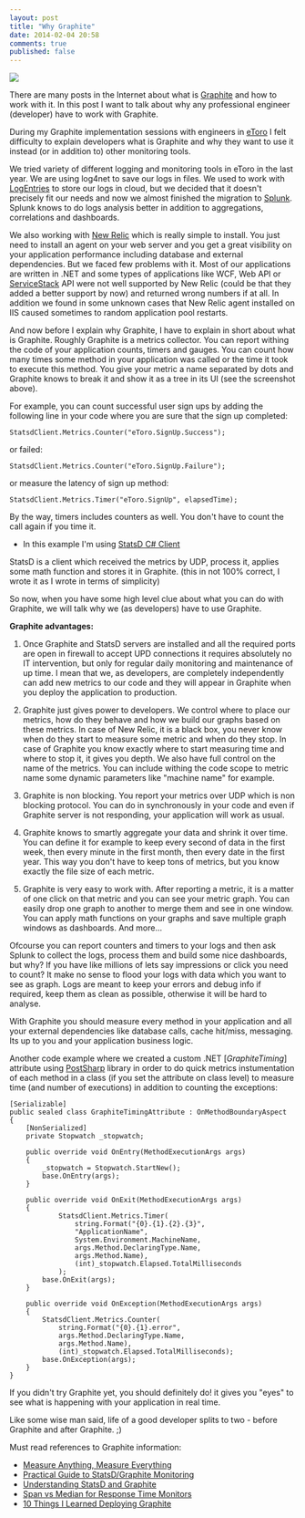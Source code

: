 ```yaml
---
layout: post
title: "Why Graphite"
date: 2014-02-04 20:58
comments: true
published: false
---
```

![](http://graphite.wdfiles.com/local--files/screen-shots/graphite_fullscreen_800.png)

There are many posts in the Internet about what is [Graphite](http://graphite.wikidot.com/) and how to work with it. In this post I want to talk about why any professional engineer (developer) have to work with Graphite.

During my Graphite implementation sessions with engineers in [eToro](http://www.etoro.com/) I felt difficulty to explain developers what is Graphite and why they want to use it instead (or in addition to) other monitoring tools.

We tried variety of different logging and monitoring tools in eToro in the last year. We are using log4net to save our logs in files. We used to work with [LogEntries](https://logentries.com/) to store our logs in cloud, but we decided that it doesn't precisely fit our needs and now we almost finished the migration to [Splunk](http://www.splunk.com/). Splunk knows to do logs analysis better in addition to aggregations, correlations and dashboards. 

We also working with [New Relic](http://newrelic.com/) which is really simple to install. You just need to install an agent on your web server and you get a great visibility on your application performance including database and external dependencies. But we faced few problems with it. Most of our applications are written in .NET and some types of applications like WCF, Web API or [ServiceStack](https://servicestack.net/) API were not well supported by New Relic (could be that they added a better support by now) and returned wrong numbers if at all. In addition we found in some unknown cases that New Relic agent installed on IIS caused sometimes to random application pool restarts.

And now before I explain why Graphite, I have to explain in short about what is Graphite. Roughly Graphite is a metrics collector. You can report withing the code of your application counts, timers and gauges. You can count how many times some method in your application was called or the time it took to execute this method. You give your metric a name separated by dots and Graphite knows to break it and show it as a tree in its UI (see the screenshot above).

<!-- more -->

For example, you can count successful user sign ups by adding the following line in your code where you are sure that the sign up completed:

`StatsdClient.Metrics.Counter("eToro.SignUp.Success");`

or failed:

`StatsdClient.Metrics.Counter("eToro.SignUp.Failure");`

or measure the latency of sign up method:

`StatsdClient.Metrics.Timer("eToro.SignUp", elapsedTime);`

By the way, timers includes counters as well. You don't have to count the call again if you time it.

* In this example I'm using [StatsD C# Client](https://github.com/goncalopereira/statsd-csharp-client)

StatsD is a client which received the metrics by UDP, process it, applies some math function and stores it in Graphite. (this in not 100% correct, I wrote it as I wrote in terms of simplicity)

So now, when you have some high level clue about what you can do with Graphite, we will talk why we (as developers) have to use Graphite.

**Graphite advantages:**

1. Once Graphite and StatsD servers are installed and all the required ports are open in firewall to accept UPD connections it requires absolutely no IT intervention, but only for regular daily monitoring and maintenance of up time. I mean that we, as developers, are completely independently can add new metrics to our code and they will appear in Graphite when you deploy the application to production.

2. Graphite just gives power to developers. We control where to place our metrics, how do they behave and how we build our graphs based on these metrics. In case of New Relic, it is a black box, you never know when do they start to measure some metric and when do they stop. In case of Graphite you know exactly where to start measuring time and where to stop it, it gives you depth. We also have full control on the name of the metrics. You can include withing the code scope to metric name some dynamic parameters like "machine name" for example.

3. Graphite is non blocking. You report your metrics over UDP which is non blocking protocol. You can do in synchronously in your code and even if Graphite server is not responding, your application will work as usual.

4. Graphite knows to smartly aggregate your data and shrink it over time. You can define it for example to keep every second of data in the first week, then every minute in the first month, then every date in the first year. This way you don't have to keep tons of metrics, but you know exactly the file size of each metric.

5. Graphite is very easy to work with. After reporting a metric, it is a matter of one click on that metric and you can see your metric graph. You can easily drop one graph to another to merge them and see in one window. You can apply math functions on your graphs and save multiple graph windows as dashboards. And more...

Ofcourse you can report counters and timers to your logs and then ask Splunk to collect the logs, process them and build some nice dashboards, but why? If you have like millions of lets say impressions or click you need to count? It make no sense to flood your logs with data which you want to see as graph. Logs are meant to keep your errors and debug info if required, keep them as clean as possible, otherwise it will be hard to analyse.

With Graphite you should measure every method in your application and all your external dependencies like database calls, cache hit/miss, messaging. Its up to you and your application business logic.

Another code example where we created a custom .NET [*GraphiteTiming*] attribute using  [PostSharp](http://www.postsharp.net/) library in order to do quick metrics instumentation of each method in a class (if you set the attribute on class level) to measure time (and number of executions) in addition to counting the exceptions:


    [Serializable]
    public sealed class GraphiteTimingAttribute : OnMethodBoundaryAspect
    {
        [NonSerialized]
        private Stopwatch _stopwatch;
        
        public override void OnEntry(MethodExecutionArgs args)
        {
            _stopwatch = Stopwatch.StartNew();
            base.OnEntry(args);
        }

        public override void OnExit(MethodExecutionArgs args)
        {
                StatsdClient.Metrics.Timer(
                    string.Format("{0}.{1}.{2}.{3}", 
                    "ApplicationName", 
                    System.Environment.MachineName, 
                    args.Method.DeclaringType.Name, 
                    args.Method.Name), 
                    (int)_stopwatch.Elapsed.TotalMilliseconds
                );
            base.OnExit(args);
        }

        public override void OnException(MethodExecutionArgs args)
        {
            StatsdClient.Metrics.Counter(
            	string.Format("{0}.{1}.error",
            	args.Method.DeclaringType.Name,
            	args.Method.Name),
            	(int)_stopwatch.Elapsed.TotalMilliseconds);
            base.OnException(args);
        }
    }


If you didn't try Graphite yet, you should definitely do! it gives you "eyes" to see what is happening with your application in real time. 

Like some wise man said, life of a good developer splits to two - before Graphite and after Graphite. ;)


Must read references to Graphite information:

* [Measure Anything, Measure Everything](http://codeascraft.com/2011/02/15/measure-anything-measure-everything/)
* [Practical Guide to StatsD/Graphite Monitoring](http://matt.aimonetti.net/posts/2013/06/26/practical-guide-to-graphite-monitoring/)
* [Understanding StatsD and Graphite](http://blog.pkhamre.com/2012/07/24/understanding-statsd-and-graphite/)
* [Span vs Median for Response Time Monitors](http://steveakers.com/2013/08/01/span-vs-median-for-response-time-monitors/)
* [10 Things I Learned Deploying Graphite](http://kevinmccarthy.org/blog/2013/07/18/10-things-i-learned-deploying-graphite/)